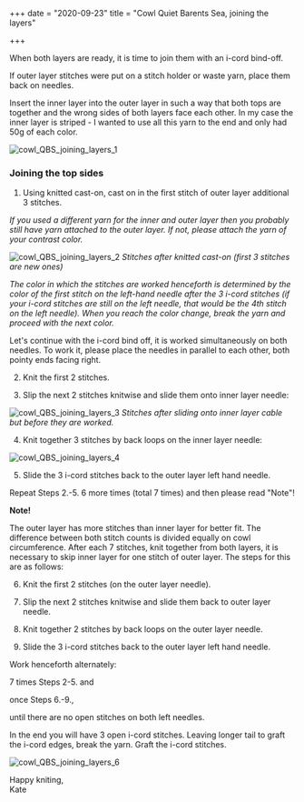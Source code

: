 +++
date = "2020-09-23"
title = "Cowl Quiet Barents Sea, joining the layers"

+++

When both layers are ready, it is time to join them with an i-cord bind-off.

If outer layer stitches were put on a stitch holder or waste yarn, place them back on needles.

<!--more-->

Insert the inner layer into the outer layer in such a way that both tops are together and the wrong sides of both layers face each other. In my case the inner layer is striped - I wanted to use all this yarn to the end and only had 50g of each color.

![cowl_QBS_joining_layers_1](../images/cowl_QBS_joining_layers_1.webp)

### Joining the top sides
1. Using knitted cast-on, cast on in the first stitch of outer layer additional 3 stitches. 

*If you used a different yarn for the inner and outer layer then you probably still have yarn attached to the outer layer. If not, please attach the yarn of your contrast color.*

![cowl_QBS_joining_layers_2](../images/cowl_QBS_joining_layers_2.webp)
*Stitches after knitted cast-on (first 3 stitches are new ones)*

*The color in which the stitches are worked henceforth is determined by the color of the first stitch on the left-hand needle after the 3 i-cord stitches (if your i-cord stitches are still on the left needle, that would be the 4th stitch on the left needle). When you reach the color change, break the yarn and proceed with the next color.*

Let's continue with the i-cord bind off, it is worked simultaneously on both needles. To work it, please place the needles in parallel to each other, both pointy ends facing right.

2. Knit the first 2 stitches.

3. Slip the next 2 stitches knitwise and slide them onto inner layer needle:

![cowl_QBS_joining_layers_3](../images/cowl_QBS_joining_layers_3.webp)
*Stitches after sliding onto inner layer cable but before they are worked.*

4. Knit together 3 stitches by back loops on the inner layer needle:

![cowl_QBS_joining_layers_4](../images/cowl_QBS_joining_layers_4.webp)

5. Slide the 3 i-cord stitches back to the outer layer left hand needle.

Repeat Steps 2.-5. 6 more times (total 7 times) and then please read "Note"!

**Note!**

The outer layer has more stitches than inner layer for better fit. The difference between both stitch counts is divided equally on cowl circumference. After each 7 stitches, knit together from both layers, it is necessary to skip inner layer for one stitch of outer layer. The steps for this are as follows:

6. Knit the first 2 stitches (on the outer layer needle). 

7. Slip the next 2 stitches knitwise and slide them back to outer layer needle.

8. Knit together 2 stitches by back loops on the outer layer needle.

9. Slide the 3 i-cord stitches back to the outer layer left hand needle.

Work henceforth alternately:

7 times Steps 2-5. and

once Steps  6.-9.,

until there are no open stitches on both left needles.

In the end you will have 3 open i-cord stitches. Leaving longer tail to graft the i-cord edges, break the yarn. Graft the i-cord stitches. 

![cowl_QBS_joining_layers_6](../images/cowl_QBS_joining_layers_6.webp)

Happy kniting,  
Kate
